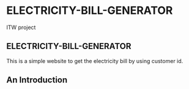 # ELECTRICITY-BILL-GENERATOR
ITW project
## ELECTRICITY-BILL-GENERATOR
This is a simple website to get the electricity bill by using customer id.

## An Introduction
